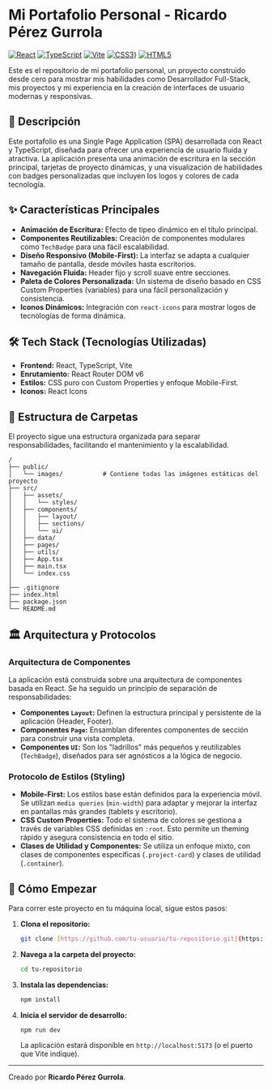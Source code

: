 # Mi Portafolio Personal - Ricardo Pérez Gurrola

[![React](https://skillicons.dev/icons?i=react)](https://es.react.dev/)
[![TypeScript](https://skillicons.dev/icons?i=ts)](https://www.typescriptlang.org/docs/)
[![Vite](https://skillicons.dev/icons?i=vite)](https://vitejs.dev/)
[![CSS3](https://skillicons.dev/icons?i=css)](https://developer.mozilla.org/es/docs/Web/CSS)}
[![HTML5](https://skillicons.dev/icons?i=html)](https://developer.mozilla.org/es/docs/Web/HTML)

Este es el repositorio de mi portafolio personal, un proyecto construido desde cero para mostrar mis habilidades como Desarrollador Full-Stack, mis proyectos y mi experiencia en la creación de interfaces de usuario modernas y responsivas.



## 📜 Descripción

Este portafolio es una Single Page Application (SPA) desarrollada con React y TypeScript, diseñada para ofrecer una experiencia de usuario fluida y atractiva. La aplicación presenta una animación de escritura en la sección principal, tarjetas de proyecto dinámicas, y una visualización de habilidades con badges personalizadas que incluyen los logos y colores de cada tecnología.

## ✨ Características Principales

- **Animación de Escritura:** Efecto de tipeo dinámico en el título principal.
- **Componentes Reutilizables:** Creación de componentes modulares como `TechBadge` para una fácil escalabilidad.
- **Diseño Responsivo (Mobile-First):** La interfaz se adapta a cualquier tamaño de pantalla, desde móviles hasta escritorios.
- **Navegación Fluida:** Header fijo y scroll suave entre secciones.
- **Paleta de Colores Personalizada:** Un sistema de diseño basado en CSS Custom Properties (variables) para una fácil personalización y consistencia.
- **Iconos Dinámicos:** Integración con `react-icons` para mostrar logos de tecnologías de forma dinámica.

## 🛠️ Tech Stack (Tecnologías Utilizadas)

- **Frontend:** React, TypeScript, Vite
- **Enrutamiento:** React Router DOM v6
- **Estilos:** CSS puro con Custom Properties y enfoque Mobile-First.
- **Iconos:** React Icons

## 📂 Estructura de Carpetas

El proyecto sigue una estructura organizada para separar responsabilidades, facilitando el mantenimiento y la escalabilidad.

```
/
├── public/
│   └── images/           # Contiene todas las imágenes estáticas del proyecto
├── src/
│   ├── assets/
│   │   └── styles/
│   ├── components/
│   │   ├── layout/
│   │   ├── sections/
│   │   └── ui/
│   ├── data/
│   ├── pages/
│   ├── utils/
│   ├── App.tsx
│   ├── main.tsx
│   └── index.css
│
├── .gitignore
├── index.html
├── package.json
└── README.md
```

## 🏛️ Arquitectura y Protocolos

### Arquitectura de Componentes
La aplicación está construida sobre una arquitectura de componentes basada en React. Se ha seguido un principio de separación de responsabilidades:
- **Componentes `Layout`:** Definen la estructura principal y persistente de la aplicación (Header, Footer).
- **Componentes `Page`:** Ensamblan diferentes componentes de sección para construir una vista completa.
- **Componentes `UI`:** Son los "ladrillos" más pequeños y reutilizables (`TechBadge`), diseñados para ser agnósticos a la lógica de negocio.

### Protocolo de Estilos (Styling)
- **Mobile-First:** Los estilos base están definidos para la experiencia móvil. Se utilizan `media queries` (`min-width`) para adaptar y mejorar la interfaz en pantallas más grandes (tablets y escritorio).
- **CSS Custom Properties:** Todo el sistema de colores se gestiona a través de variables CSS definidas en `:root`. Esto permite un theming rápido y asegura consistencia en todo el sitio.
- **Clases de Utilidad y Componentes:** Se utiliza un enfoque mixto, con clases de componentes específicas (`.project-card`) y clases de utilidad (`.container`).

## 🚀 Cómo Empezar

Para correr este proyecto en tu máquina local, sigue estos pasos:

1. **Clona el repositorio:**
   ```bash
   git clone [https://github.com/tu-usuario/tu-repositorio.git](https://github.com/tu-usuario/tu-repositorio.git)
   ```

2. **Navega a la carpeta del proyecto:**
   ```bash
   cd tu-repositorio
   ```

3. **Instala las dependencias:**
   ```bash
   npm install
   ```

4. **Inicia el servidor de desarrollo:**
   ```bash
   npm run dev
   ```
   La aplicación estará disponible en `http://localhost:5173` (o el puerto que Vite indique).

---
Creado por **Ricardo Pérez Gurrola**.
